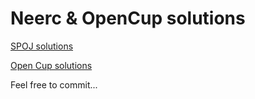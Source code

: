 # Neerc & OpenCup solutions

[SPOJ solutions](spoj/)

[Open Cup solutions](opencup/)

Feel free to commit...
